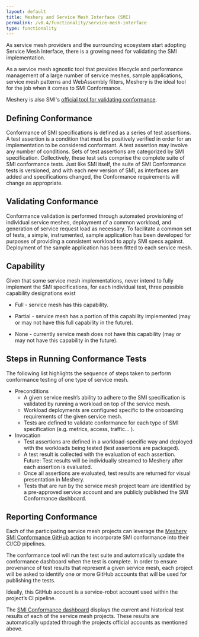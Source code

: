 ```yaml
---
layout: default
title: Meshery and Service Mesh Interface (SMI)
permalink: /v0.4/functionality/service-mesh-interface
type: functionality
---
```


As service mesh providers and the surrounding ecosystem start adopting Service Mesh Interface, there is a growing need for validating the SMI implementation.

As a service mesh agnostic tool that provides lifecycle and performance management of a large number of service meshes, sample applications, service mesh patterns and WebAssembly filters, Meshery is the ideal tool for the job when it comes to SMI Conformance.

Meshery is also SMI's [official tool for validating conformance](https://smi-spec.io/blog/validating-smi-conformance-with-meshery/).
## Defining Conformance

Conformance of SMI specifications is defined as a series of test assertions. A test assertion is a condition that must be positively verified in order for an implementation to be considered conformant. A test assertion may involve any number of conditions. Sets of test assertions are categorized by SMI specification. Collectively, these test sets comprise the complete suite of SMI conformance tests. Just like SMI itself, the suite of SMI Conformance tests is versioned, and with each new version of SMI, as interfaces are added and specifications changed, the Conformance requirements will change as appropriate.

## Validating Conformance

Conformance validation is performed through automated provisioning of individual service meshes, deployment of a common workload, and generation of service request load as necessary. To facilitate a common set of tests, a simple, instrumented, sample application has been developed for purposes of providing a consistent workload to apply SMI specs against. Deployment of the sample application has been fitted to each service mesh.

## Capability

Given that some service mesh implementations, never intend to fully implement the SMI specifications, for each individual test, three possible capability designations exist

- Full - service mesh has this capability.

- Partial - service mesh has a portion of this capability implemented (may or may not have this full capability in the future).

- None - currently service mesh does not have this capability (may or may not have this capability in the future).

## Steps in Running Conformance Tests

The following list highlights the sequence of steps taken to perform conformance testing of one type of service mesh.

* Preconditions
   * A given service mesh’s ability to adhere to the SMI specification is validated by running a workload on top of the service mesh.
   * Workload deployments are configured specific to the onboarding requirements of the given service mesh.
   * Tests are defined to validate conformance for each type of SMI specification (e.g. metrics, access, traffic… ).
* Invocation
   * Test assertions are defined in a workload-specific way and deployed with the workloads being tested (test assertions are packaged).
   * A test result is collected with the evaluation of each assertion. Future: Test results will be individually streamed to Meshery after each assertion is evaluated.
   * Once all assertions are evaluated, test results are returned for visual presentation in Meshery.
   * Tests that are run by the service mesh project team are identified by a pre-approved service account and are publicly published the SMI Conformance dashboard.


## Reporting Conformance

Each of the participating service mesh projects can leverage the [Meshery SMI Conformance GitHub action](https://github.com/layer5io/meshery-smi-conformance-action) to incorporate SMI conformance into their CI/CD pipelines.

The conformance tool will run the test suite and automatically update the conformance dashboard when the test is complete. In order to ensure provenance of test results that represent a given service mesh, each project will be asked to identify one or more GitHub accounts that will be used for publishing the tests. 

Ideally, this GitHub account is a service-robot account used within the project’s CI pipeline.

The [SMI Conformance dashboard](https://meshery.io/service-mesh-interface) displays the current and historical test results of each of the service mesh projects. These results are automatically updated through the projects official accounts as mentioned above.